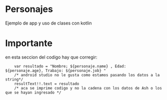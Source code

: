 # Personajes
Ejemplo de app y uso de clases con kotlin

# Importante
en esta seccion del codigo hay que corregir:

        var resultado = "Nombre; ${personaje.name} , Edad: ${personaje.age}, Trabajo: ${personaje.job} "
        /* android studio no le gusta como estamos pasando los datos a la string*/
        resultText!!.text = resultado
        /* aca se imprime codigo y no la cadena con los datos de Ash o los que se hayan ingresado */
